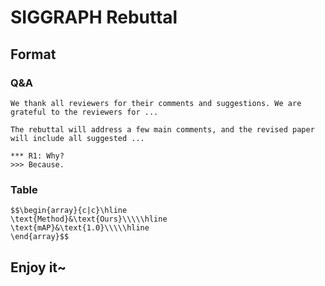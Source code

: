 # SIGGRAPH Rebuttal

## Format

### Q&A

```text
We thank all reviewers for their comments and suggestions. We are grateful to the reviewers for ...

The rebuttal will address a few main comments, and the revised paper will include all suggested ...

*** R1: Why?
>>> Because.
```

### Table

```text
$$\begin{array}{c|c}\hline
\text{Method}&\text{Ours}\\\\\hline
\text{mAP}&\text{1.0}\\\\\hline
\end{array}$$
```

## Enjoy it~
